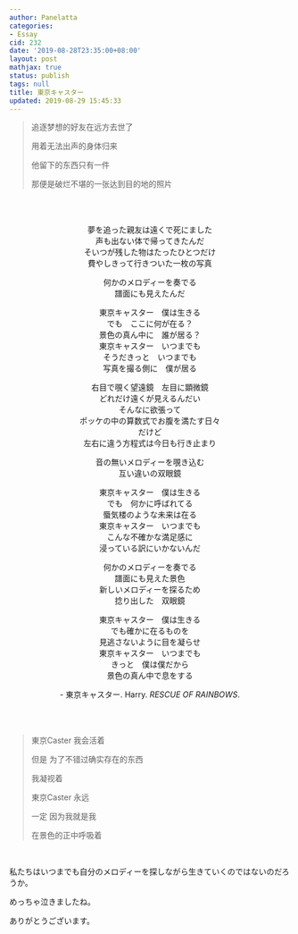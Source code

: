 ```yaml
---
author: Panelatta
categories:
- Essay
cid: 232
date: '2019-08-28T23:35:00+08:00'
layout: post
mathjax: true
status: publish
tags: null
title: 東京キャスター
updated: 2019-08-29 15:45:33
---
```


> 追逐梦想的好友在远方去世了
>
> 用着无法出声的身体归来
>
> 他留下的东西只有一件
>
> 那便是破烂不堪的一张达到目的地的照片

<!--more-->

<br/>
<br/>
<style type="text/css">
#lyrics p {text-align: center;}
</style>

<div id="lyrics">

<p>
夢を追った親友は遠くで死にました<br/>
声も出ない体で帰ってきたんだ<br/>
そいつが残した物はたったひとつだけ<br/> 
費やしきって行きついた一枚の写真<br/>
</p>
<p>
何かのメロディーを奏でる <br/>
譜面にも見えたんだ<br/>
</p>
<p>
東京キャスター　僕は生きる <br/>
でも　ここに何が在る？ <br/>
景色の真ん中に　誰が居る？ <br/>
東京キャスター　いつまでも <br/>
そうだきっと　いつまでも <br/>
写真を撮る側に　僕が居る<br/>
</p>
<p>
右目で覗く望遠鏡　左目に顕微鏡 <br/>
どれだけ遠くが見えるんだい <br/>
そんなに欲張って <br/>
ポッケの中の算数式でお腹を満たす日々 <br/>
だけど <br/>
左右に違う方程式は今日も行き止まり<br/>
</p>
<p>
音の無いメロディーを覗き込む <br/>
互い違いの双眼鏡<br/>
</p>
<p>
東京キャスター　僕は生きる <br/>
でも　何かに呼ばれてる <br/>
蜃気楼のような未来は在る <br/>
東京キャスター　いつまでも <br/>
こんな不確かな満足感に <br/>
浸っている訳にいかないんだ<br/>
</p>
<p>
何かのメロディーを奏でる <br/>
譜面にも見えた景色 <br/>
新しいメロディーを探るため <br/>
捻り出した　双眼鏡<br/>
</p>
<p>
東京キャスター　僕は生きる <br/>
でも確かに在るものを <br/>
見逃さないように目を凝らせ <br/>
東京キャスター　いつまでも <br/>
きっと　僕は僕だから <br/>
景色の真ん中で息をする<br/>
</p>
<p>
- 東京キャスター. Harry. <i>RESCUE OF RAINBOWS</i>.<br/>
</p>
</div>
<br/>
<br/>


> 東京Caster 我会活着
>
> 但是 为了不错过确实存在的东西
>
> 我凝视着
>
> 東京Caster 永远
>
> 一定 因为我就是我
>
> 在景色的正中呼吸着

<br>

私たちはいつまでも自分のメロディーを探しながら生きていくのではないのだろうか。

めっちゃ泣きましたね。

ありがとうございます。
